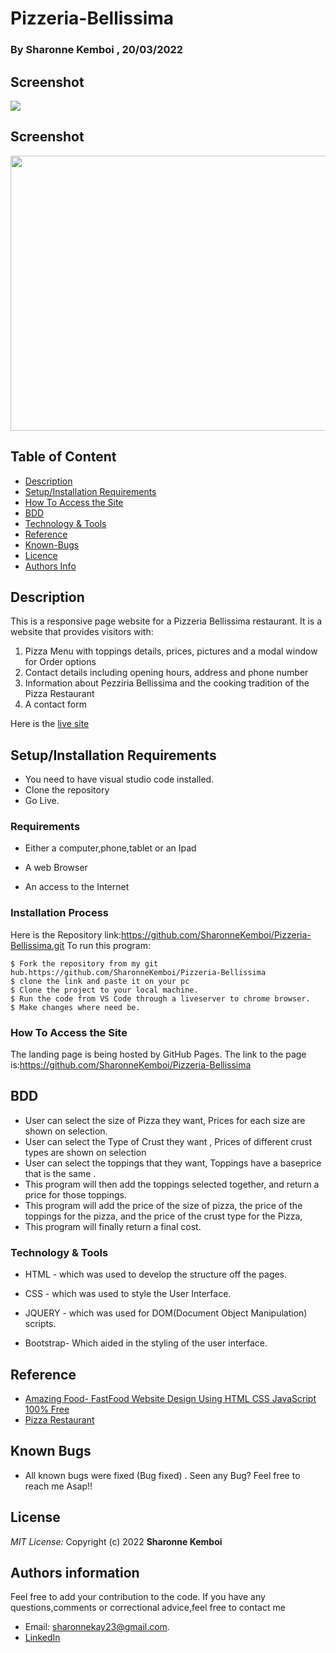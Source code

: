 # Pizzeria-Bellissima

### By  Sharonne Kemboi ,  20/03/2022


## Screenshot
<img src="https://github.com/SharonneKemboi/Pizzeria-Bellissima/blob/master/images/Screenshot3%20from%202022-03-21%2012-13-48.png">

## Screenshot
<img src="" width="900px" height="440px">

## Table of Content

+ [Description](#description)
+ [Setup/Installation Requirements](#setup/installationrequirements)
+ [How To Access the Site](#howtoaccessthesite)
+ [BDD](#bdd)
+ [Technology & Tools](#technology&tools)
+ [Reference](#reference)
+ [Known-Bugs](#knownbugs)
+ [Licence](#licence)
+ [Authors Info](#authors-info)

## Description

This is a responsive page website for a Pizzeria Bellissima restaurant. It is a  website that provides visitors with:
1.	Pizza Menu with toppings details, prices, pictures and a modal window for Order options
2.	Contact details including opening hours, address and phone number
3.	Information about Pezziria Bellissima and the cooking tradition of the Pizza Restaurant
4.	A contact form

Here is the [ live site](https://sharonnekemboi.github.io/Pizzeria-Bellissima/)


## Setup/Installation Requirements
* You need to have visual studio code installed.
* Clone the repository
* Go Live.

### Requirements

* Either a computer,phone,tablet or an Ipad

* A web Browser

* An access to the Internet

### Installation Process
Here is the Repository link:https://github.com/SharonneKemboi/Pizzeria-Bellissima.git
To run this program:

```
$ Fork the repository from my git hub.https://github.com/SharonneKemboi/Pizzeria-Bellissima
$ clone the link and paste it on your pc
$ Clone the project to your local machine.
$ Run the code from VS Code through a liveserver to chrome browser.
$ Make changes where need be.

```

### How To Access the Site
The landing page is being hosted by GitHub Pages. The link to the page is:https://github.com/SharonneKemboi/Pizzeria-Bellissima

## BDD

* User can select the size of Pizza they want, Prices for each size are shown on selection.
* User can select the Type of Crust they want , Prices of different crust types are shown on selection
* User can select the toppings that they want, Toppings have a baseprice that is the same .
* This program will then add the toppings selected together, and return a price for those toppings.
* This program will add the price of the size of pizza, the price of the toppings for the pizza, and the price of the crust type for the Pizza,
* This program will finally return a final cost.


### Technology & Tools
* HTML - which was used to develop the structure off the pages.

* CSS - which was used to style the User Interface.

* JQUERY - which was used for DOM(Document Object Manipulation) scripts.

* Bootstrap- Which aided in the styling of  the user interface.


## Reference
* [Amazing Food- FastFood Website Design Using HTML CSS JavaScript 100% Free](https://www.youtube.com/watch?v=gmFUzsFGaOs)
* [Pizza Restaurant](https://www.w3schools.com/w3css/w3css_web_tmp_pizza.asp)

## Known Bugs
* All known bugs were fixed (Bug fixed) . Seen any Bug? Feel free to reach me Asap!!

## License
 *MIT License:*
 Copyright (c) 2022 **Sharonne Kemboi**


## Authors information
Feel free to add your contribution to the code.
If you have any questions,comments or correctional advice,feel free to contact me
* Email: sharonnekay23@gmail.com.
* [LinkedIn](https://www.linkedin.com/in/sharonne-vanessa-kemboi-a118bb135)




